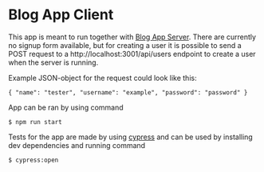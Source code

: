 # Blog App Client

This app is meant to run together with [Blog App Server](/BlogApp/blogappserver). There are currently no signup form available, but for creating a user it is possible to 
send a POST request to a http://localhost:3001/api/users endpoint to create a user when the server is running. 

Example JSON-object for the request could look like this:

```
{ "name": "tester", "username": "example", "password": "password" }
```

App can be ran by using command

```
$ npm run start 
```

Tests for the app are made by using [cypress](https://www.cypress.io/) and can be used by installing dev dependencies and running command

```
$ cypress:open
```
